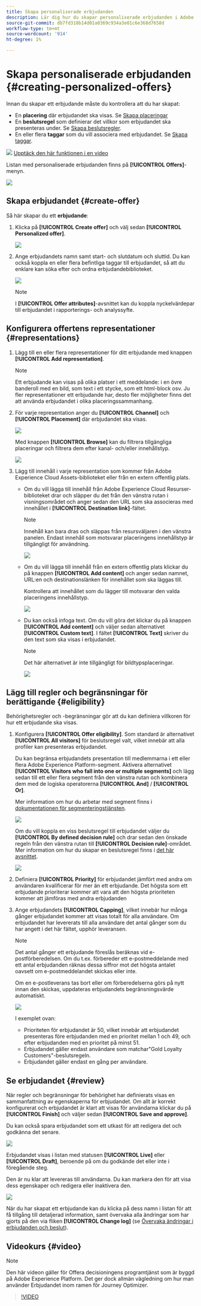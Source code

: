 ```yaml
---
title: Skapa personaliserade erbjudanden
description: Lär dig hur du skapar personaliserade erbjudanden i Adobe Experience Platform.
source-git-commit: db7fd318b14d01a0369c934a3e01c6e368d7658d
workflow-type: tm+mt
source-wordcount: '914'
ht-degree: 1%

---
```


# Skapa personaliserade erbjudanden {#creating-personalized-offers}

Innan du skapar ett erbjudande måste du kontrollera att du har skapat:

* En **placering** där erbjudandet ska visas. Se [Skapa placeringar](../offer-library/creating-placements.md)
* En **beslutsregel** som definierar det villkor som erbjudandet ska presenteras under. Se [Skapa beslutsregler](../offer-library/creating-decision-rules.md).
* En eller flera **taggar** som du vill associera med erbjudandet. Se [Skapa taggar](../offer-library/creating-tags.md).

![](../../assets/do-not-localize/how-to-video.png) [Upptäck den här funktionen i en video](#video)

Listan med personaliserade erbjudanden finns på **[!UICONTROL Offers]**-menyn.

![](../../assets/offers_list.png)

## Skapa erbjudandet {#create-offer}

Så här skapar du ett **erbjudande**:

1. Klicka på **[!UICONTROL Create offer]** och välj sedan **[!UICONTROL Personalized offer]**.

   ![](../../assets/create_offer.png)

1. Ange erbjudandets namn samt start- och slutdatum och sluttid. Du kan också koppla en eller flera befintliga taggar till erbjudandet, så att du enklare kan söka efter och ordna erbjudandebiblioteket.

   ![](../../assets/offer_details.png)

   >[!NOTE]
   >
   >I **[!UICONTROL Offer attributes]**-avsnittet kan du koppla nyckelvärdepar till erbjudandet i rapporterings- och analyssyfte.

## Konfigurera offertens representationer {#representations}

1. Lägg till en eller flera representationer för ditt erbjudande med knappen **[!UICONTROL Add representation]**.

   >[!NOTE]
   >
   >Ett erbjudande kan visas på olika platser i ett meddelande: i en övre banderoll med en bild, som text i ett stycke, som ett html-block osv. Ju fler representationer ett erbjudande har, desto fler möjligheter finns det att använda erbjudandet i olika placeringssammanhang.

1. För varje representation anger du **[!UICONTROL Channel]** och **[!UICONTROL Placement]** där erbjudandet ska visas.

   ![](../../assets/channel-placement.png)

   Med knappen **[!UICONTROL Browse]** kan du filtrera tillgängliga placeringar och filtrera dem efter kanal- och/eller innehållstyp.

   ![](../../assets/browse-placements.png)

1. Lägg till innehåll i varje representation som kommer från Adobe Experience Cloud Assets-biblioteket eller från en extern offentlig plats.

   * Om du vill lägga till innehåll från Adobe Experience Cloud Resurser-biblioteket drar och släpper du det från den vänstra rutan i visningsområdet och anger sedan den URL som ska associeras med innehållet i **[!UICONTROL Destination link]**-fältet.

      >[!NOTE]
      >
      >Innehåll kan bara dras och släppas från resursväljaren i den vänstra panelen. Endast innehåll som motsvarar placeringens innehållstyp är tillgängligt för användning.

      ![](../../assets/offer_drag_content.png)

   * Om du vill lägga till innehåll från en extern offentlig plats klickar du på knappen **[!UICONTROL Add content]** och anger sedan namnet, URL:en och destinationslänken för innehållet som ska läggas till.

      Kontrollera att innehållet som du lägger till motsvarar den valda placeringens innehållstyp.

      ![](../../assets/offer_add_content.png)

   * Du kan också infoga text. Om du vill göra det klickar du på knappen **[!UICONTROL Add content]** och väljer sedan alternativet **[!UICONTROL Custom text]**. I fältet **[!UICONTROL Text]** skriver du den text som ska visas i erbjudandet.

      >[!NOTE]
      >
      >Det här alternativet är inte tillgängligt för bildtypsplaceringar.

      ![](../../assets/offer_text_content.png)

## Lägg till regler och begränsningar för berättigande {#eligibility}

Behörighetsregler och -begränsningar gör att du kan definiera villkoren för hur ett erbjudande ska visas.

1. Konfigurera **[!UICONTROL Offer eligibility]**. Som standard är alternativet **[!UICONTROL All visitors]** för beslutsregel valt, vilket innebär att alla profiler kan presenteras erbjudandet.

   Du kan begränsa erbjudandets presentation till medlemmarna i ett eller flera Adobe Experience Platform-segment. Aktivera alternativet **[!UICONTROL Visitors who fall into one or multiple segments]** och lägg sedan till ett eller flera segment från den vänstra rutan och kombinera dem med de logiska operatorerna **[!UICONTROL And]** / **[!UICONTROL Or]**.

   Mer information om hur du arbetar med segment finns i [dokumentationen för segmenteringstjänsten](https://experienceleague.adobe.com/docs/experience-platform/segmentation/home.html).

   ![](../../assets/offer-eligibility-segment.png)

   Om du vill koppla en viss beslutsregel till erbjudandet väljer du **[!UICONTROL By defined decision rule]** och drar sedan den önskade regeln från den vänstra rutan till **[!UICONTROL Decision rule]**-området. Mer information om hur du skapar en beslutsregel finns i [det här avsnittet](../offer-library/creating-decision-rules.md).

   ![](../../assets/offer_rule.png)

1. Definiera **[!UICONTROL Priority]** för erbjudandet jämfört med andra om användaren kvalificerar för mer än ett erbjudande. Det högsta som ett erbjudande prioriterar kommer att vara att den högsta prioriteten kommer att jämföras med andra erbjudanden

1. Ange erbjudandets **[!UICONTROL Capping]**, vilket innebär hur många gånger erbjudandet kommer att visas totalt för alla användare. Om erbjudandet har levererats till alla användare det antal gånger som du har angett i det här fältet, upphör leveransen.

   >[!NOTE]
   >
   >Det antal gånger ett erbjudande föreslås beräknas vid e-postförberedelsen. Om du t.ex. förbereder ett e-postmeddelande med ett antal erbjudanden räknas dessa siffror mot det högsta antalet oavsett om e-postmeddelandet skickas eller inte.
   >
   >Om en e-postleverans tas bort eller om förberedelserna görs på nytt innan den skickas, uppdateras erbjudandets begränsningsvärde automatiskt.

   ![](../../assets/offer_capping.png)

   I exemplet ovan:

   * Prioriteten för erbjudandet är 50, vilket innebär att erbjudandet presenteras före erbjudanden med en prioritet mellan 1 och 49, och efter erbjudanden med en prioritet på minst 51.
   * Erbjudandet gäller endast användare som matchar&quot;Gold Loyalty Customers&quot;-beslutsregeln.
   * Erbjudandet gäller endast en gång per användare.

## Se erbjudandet {#review}

När regler och begränsningar för behörighet har definierats visas en sammanfattning av egenskaperna för erbjudandet. Om allt är korrekt konfigurerat och erbjudandet är klart att visas för användarna klickar du på **[!UICONTROL Finish]** och väljer sedan **[!UICONTROL Save and approve]**.

Du kan också spara erbjudandet som ett utkast för att redigera det och godkänna det senare.

![](../../assets/offer_review.png)

Erbjudandet visas i listan med statusen **[!UICONTROL Live]** eller **[!UICONTROL Draft]**, beroende på om du godkände det eller inte i föregående steg.

Den är nu klar att levereras till användarna. Du kan markera den för att visa dess egenskaper och redigera eller inaktivera den.

![](../../assets/offer_created.png)

När du har skapat ett erbjudande kan du klicka på dess namn i listan för att få tillgång till detaljerad information, samt övervaka alla ändringar som har gjorts på den via fliken **[!UICONTROL Change log]** (se [Övervaka ändringar i erbjudanden och beslut](../get-started/user-interface.md#monitoring-changes)).

## Videokurs {#video}

>[!NOTE]
>
>Den här videon gäller för Offera decisioningens programtjänst som är byggd på Adobe Experience Platform. Det ger dock allmän vägledning om hur man använder Erbjudandet inom ramen för Journey Optimizer.

>[!VIDEO](https://video.tv.adobe.com/v/329375?quality=12)
